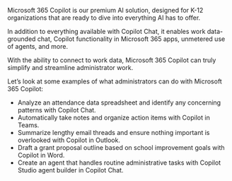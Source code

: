 Microsoft 365 Copilot is our premium AI solution, designed for K-12 organizations that are ready to dive into everything AI has to offer.

In addition to everything available with Copilot Chat, it enables work data-grounded chat, Copilot functionality in Microsoft 365 apps, unmetered use of agents, and more.

With the ability to connect to work data, Microsoft 365 Copilot can truly simplify and streamline administrator work.

Let’s look at some examples of what administrators can do with Microsoft 365 Copilot:

- Analyze an attendance data spreadsheet and identify any concerning patterns with Copilot Chat.
- Automatically take notes and organize action items with Copilot in Teams.
- Summarize lengthy email threads and ensure nothing important is overlooked with Copilot in Outlook.
- Draft a grant proposal outline based on school improvement goals with Copilot in Word.
- Create an agent that handles routine administrative tasks with Copilot Studio agent builder in Copilot Chat.
